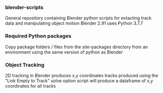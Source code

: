 ### blender-scripts

General repository containing Blender python scripts for extacting track data and manipulating object motion
Blender 2.91 uses Python 3.7.7

### Required Python packages

Copy package folders / files from the site-packages directory from an environment using the same version of python as Blender

### Object Tracking

2D tracking in Blender produces x,y coordinates
tracks produced using the "Link Empty to Track" solve option
script will produce a dataframe of x,y coordinates for all tracks
